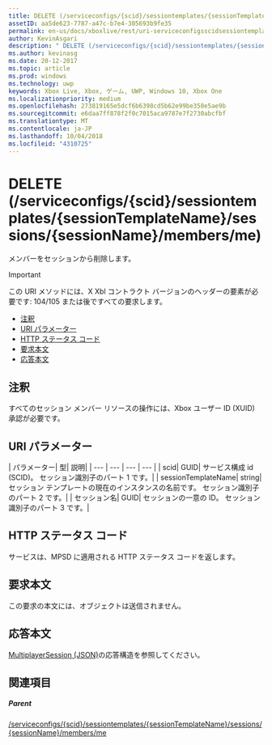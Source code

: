```yaml
---
title: DELETE (/serviceconfigs/{scid}/sessiontemplates/{sessionTemplateName}/sessions/{sessionName}/members/me)
assetID: aa5de623-7787-a47c-b7e4-305693b9fe35
permalink: en-us/docs/xboxlive/rest/uri-serviceconfigsscidsessiontemplatessessiontemplatenamesessionssessionnamemembersmedelete.html
author: KevinAsgari
description: " DELETE (/serviceconfigs/{scid}/sessiontemplates/{sessionTemplateName}/sessions/{sessionName}/members/me)"
ms.author: kevinasg
ms.date: 20-12-2017
ms.topic: article
ms.prod: windows
ms.technology: uwp
keywords: Xbox Live, Xbox, ゲーム, UWP, Windows 10, Xbox One
ms.localizationpriority: medium
ms.openlocfilehash: 273819165e5dcf6b6398cd5b62e99be358e5ae9b
ms.sourcegitcommit: e6daa7ff878f2f0c7015aca9787e7f2730abcfbf
ms.translationtype: MT
ms.contentlocale: ja-JP
ms.lasthandoff: 10/04/2018
ms.locfileid: "4310725"
---
```

# <a name="delete-serviceconfigsscidsessiontemplatessessiontemplatenamesessionssessionnamemembersme"></a>DELETE (/serviceconfigs/{scid}/sessiontemplates/{sessionTemplateName}/sessions/{sessionName}/members/me)
メンバーをセッションから削除します。

> [!IMPORTANT]
> この URI メソッドには、X Xbl コントラクト バージョンのヘッダーの要素が必要です: 104/105 または後ですべての要求します。

  * [注釈](#ID4ET)
  * [URI パラメーター](#ID4E3)
  * [HTTP ステータス コード](#ID4EHB)
  * [要求本文](#ID4ENB)
  * [応答本文](#ID4EYB)

<a id="ID4ET"></a>


## <a name="remarks"></a>注釈
すべてのセッション メンバー リソースの操作には、Xbox ユーザー ID (XUID) 承認が必要です。  
<a id="ID4E3"></a>


## <a name="uri-parameters"></a>URI パラメーター

| パラメーター| 型| 説明|
| --- | --- | --- | --- |
| scid| GUID| サービス構成 id (SCID)。 セッション識別子のパート 1 です。|
| sessionTemplateName| string| セッション テンプレートの現在のインスタンスの名前です。 セッション識別子のパート 2 です。|
| セッション名| GUID| セッションの一意の ID。 セッション識別子のパート 3 です。|

<a id="ID4EHB"></a>


## <a name="http-status-codes"></a>HTTP ステータス コード
サービスは、MPSD に適用される HTTP ステータス コードを返します。  
<a id="ID4ENB"></a>


## <a name="request-body"></a>要求本文

この要求の本文には、オブジェクトは送信されません。

<a id="ID4EYB"></a>


## <a name="response-body"></a>応答本文
[MultiplayerSession (JSON)](../../json/json-multiplayersession.md)の応答構造を参照してください。  
<a id="ID4EBC"></a>


## <a name="see-also"></a>関連項目

<a id="ID4EDC"></a>


##### <a name="parent"></a>Parent

[/serviceconfigs/{scid}/sessiontemplates/{sessionTemplateName}/sessions/{sessionName}/members/me](uri-serviceconfigsscidsessiontemplatessessiontemplatenamesessionssessionnamemembersme.md)
